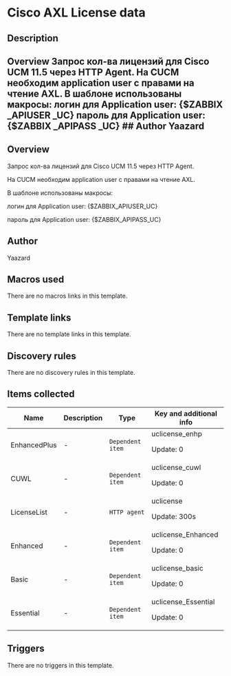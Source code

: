 # Cisco AXL License data

## Description

## Overview Запрос кол-ва лицензий для Cisco UCM 11.5 через HTTP Agent. На CUCM необходим application user с правами на чтение AXL. В шаблоне использованы макросы: логин для Application user: {$ZABBIX _APIUSER _UC} пароль для Application user: {$ZABBIX _APIPASS _UC} ## Author Yaazard 

## Overview

Запрос кол-ва лицензий для Cisco UCM 11.5 через HTTP Agent.


 


На CUCM необходим application user с правами на чтение AXL.


В шаблоне использованы макросы:


логин для Application user: {$ZABBIX\_APIUSER\_UC}


пароль для Application user: {$ZABBIX\_APIPASS\_UC}


 


 


 



## Author

Yaazard

## Macros used

There are no macros links in this template.

## Template links

There are no template links in this template.

## Discovery rules

There are no discovery rules in this template.

## Items collected

|Name|Description|Type|Key and additional info|
|----|-----------|----|----|
|EnhancedPlus|<p>-</p>|`Dependent item`|uclicense_enhp<p>Update: 0</p>|
|CUWL|<p>-</p>|`Dependent item`|uclicense_cuwl<p>Update: 0</p>|
|LicenseList|<p>-</p>|`HTTP agent`|uclicense<p>Update: 300s</p>|
|Enhanced|<p>-</p>|`Dependent item`|uclicense_Enhanced<p>Update: 0</p>|
|Basic|<p>-</p>|`Dependent item`|uclicense_basic<p>Update: 0</p>|
|Essential|<p>-</p>|`Dependent item`|uclicense_Essential<p>Update: 0</p>|
## Triggers

There are no triggers in this template.

